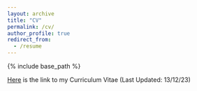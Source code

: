 ```yaml
---
layout: archive
title: "CV"
permalink: /cv/
author_profile: true
redirect_from:
  - /resume
---
```


{% include base_path %}

[Here](https://vikhyatt.github.io/files/new_cv.pdf) is the link to my Curriculum Vitae (Last Updated: 13/12/23)
